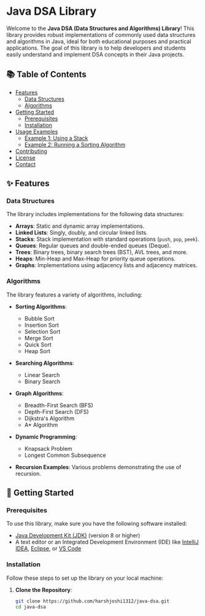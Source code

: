 # Java DSA Library

Welcome to the **Java DSA (Data Structures and Algorithms) Library**! This library provides robust implementations of commonly used data structures and algorithms in Java, ideal for both educational purposes and practical applications. The goal of this library is to help developers and students easily understand and implement DSA concepts in their Java projects.

## 📚 Table of Contents

- [Features](#features)
  - [Data Structures](#data-structures)
  - [Algorithms](#algorithms)
- [Getting Started](#getting-started)
  - [Prerequisites](#prerequisites)
  - [Installation](#installation)
- [Usage Examples](#usage-examples)
  - [Example 1: Using a Stack](#example-1-using-a-stack)
  - [Example 2: Running a Sorting Algorithm](#example-2-running-a-sorting-algorithm)
- [Contributing](#contributing)
- [License](#license)
- [Contact](#contact)

## ✨ Features

### Data Structures

The library includes implementations for the following data structures:

- **Arrays**: Static and dynamic array implementations.
- **Linked Lists**: Singly, doubly, and circular linked lists.
- **Stacks**: Stack implementation with standard operations (`push`, `pop`, `peek`).
- **Queues**: Regular queues and double-ended queues (Deque).
- **Trees**: Binary trees, binary search trees (BST), AVL trees, and more.
- **Heaps**: Min-Heap and Max-Heap for priority queue operations.
- **Graphs**: Implementations using adjacency lists and adjacency matrices.

### Algorithms

The library features a variety of algorithms, including:

- **Sorting Algorithms**:
  - Bubble Sort
  - Insertion Sort
  - Selection Sort
  - Merge Sort
  - Quick Sort
  - Heap Sort

- **Searching Algorithms**:
  - Linear Search
  - Binary Search

- **Graph Algorithms**:
  - Breadth-First Search (BFS)
  - Depth-First Search (DFS)
  - Dijkstra's Algorithm
  - A* Algorithm

- **Dynamic Programming**:
  - Knapsack Problem
  - Longest Common Subsequence

- **Recursion Examples**: Various problems demonstrating the use of recursion.

## 🚀 Getting Started

### Prerequisites

To use this library, make sure you have the following software installed:

- [Java Development Kit (JDK)](https://www.oracle.com/java/technologies/javase-downloads.html) (version 8 or higher)
- A text editor or an Integrated Development Environment (IDE) like [IntelliJ IDEA](https://www.jetbrains.com/idea/), [Eclipse](https://www.eclipse.org/), or [VS Code](https://code.visualstudio.com/)

### Installation

Follow these steps to set up the library on your local machine:

1. **Clone the Repository**:

   ```bash
   git clone https://github.com/harshjoshi1312/java-dsa.git
   cd java-dsa
